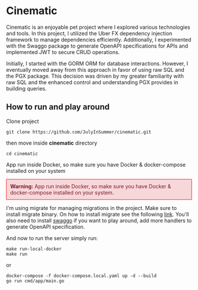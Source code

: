 # Cinematic
Cinematic is an enjoyable pet project where I explored various technologies and tools. In this project, I utilized the Uber FX dependency injection framework to manage dependencies efficiently. Additionally, I experimented with the Swaggo package to generate OpenAPI specifications for APIs and implemented JWT to secure CRUD operations.

Initially, I started with the GORM ORM for database interactions. However, I eventually moved away from this approach in favor of using raw SQL and the PGX package. This decision was driven by my greater familiarity with raw SQL and the enhanced control and understanding PGX provides in building queries.

## How to run and play around

Clone project
```
git clone https://github.com/JulyInSummer/cinematic.git
```
then move inside **cinematic** directory

```
cd cinematic
```

App run inside Docker, so make sure you have Docker & docker-compose installed on your system

<div style="border: 1px solid red; padding: 10px; background-color: #f8d7da; color: #721c24;">
  <strong>Warning:</strong> App run inside Docker, so make sure you have Docker & docker-compose installed on your system.
</div>

I'm using migrate for managing migrations in the project. Make sure to install migrate binary. On how to install migrate see the following [link](https://github.com/golang-migrate/migrate/tree/master/cmd/migrate).
You'll also need to install [swaggo](https://github.com/swaggo/swag) if you want to play around, add more handlers to generate OpenAPI specification.

And now to run the server simply run:
```
make run-local-docker
make run
```
or
```
docker-compose -f docker-compose.local.yaml up -d --build
go run cmd/app/main.go
```

